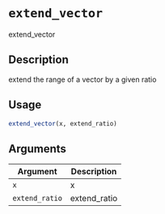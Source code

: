 # `extend_vector`

extend_vector


## Description

extend the range of a vector by a given ratio


## Usage

```r
extend_vector(x, extend_ratio)
```


## Arguments

Argument      |Description
------------- |----------------
`x`     |     x
`extend_ratio`     |     extend_ratio


